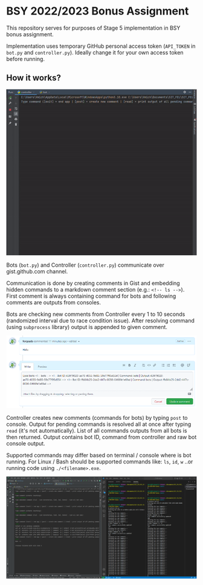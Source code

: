 # BSY 2022/2023 Bonus Assignment
This repository serves for purposes of Stage 5 implementation in BSY bonus assignment.

Implementation uses temporary GitHub personal access token (`API_TOKEN` in `bot.py` and `controller.py`). Ideally change it 
for your own access token before running.

## How it works?

![example.gif](example.gif)

Bots (`bot.py`) and Controller (`controller.py`) communicate over gist.github.com channel.

Communication is done by creating comments in Gist and embedding hidden commands to a markdown
comment section (e.g.: `<!-- ls -->`). First comment is always containing command for bots
and following comments are outputs from consoles.

Bots are checking new comments from Controller every 1 to 10 seconds (randomized interval due to race
condition issue). After resolving command (using `subprocess` library) output is appended to given comment.

![img.png](comment_screenshot.png)

Controller creates new comments (commands for bots) by typing `post` to console. Output for pending commands 
is resolved all at once after typing `read` (it's not automatically). List of all
commands outputs from all bots is then returned. Output contains bot ID, command from controller and
raw bot console output.

Supported commands may differ based on terminal / console where is bot running. For Linux / Bash
should be supported commands like: `ls`, `id`, `w` ..or running code using `./<filename>.exe`.

![img.png](consoles_screenshot.png)










